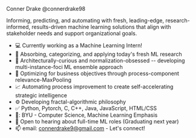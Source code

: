 Conner Drake
@connerdrake98

Informing, predicting, and automating with fresh, leading-edge, research-informed, results-driven machine learning solutions that align with stakeholder needs and support organizational goals.

- :computer: Currently working as a Machine Learning Intern!
- 🧪 Absorbing, categorizing, and applying today's fresh ML research
- :robot: Architecturally-curious and normalization-obsessed -- developing multi-instance-foci ML ensemble approach
- 🔧 Optimizing for business objectives through process-component relevance-MaxPooling
- :chart_with_upwards_trend: Automating process improvement to create self-accelerating strategic intelligence
- :gear: Developing fractal-algorithmic philosophy
- :white_check_mark: Python, Pytorch, C, C++, Java, JavaScript, HTML/CSS
- 🏫: BYU - Computer Science, Machine Learning Emphasis
- :handshake: Open to hearing about full-time ML roles (Graduating next year)
- 📫 email: connerdrake9@gmail.com - Let's connect!
